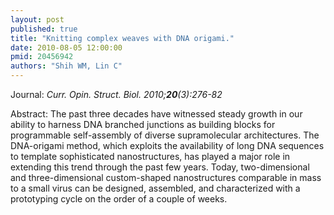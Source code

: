 ```yaml
---
layout: post
published: true
title: "Knitting complex weaves with DNA origami."
date: 2010-08-05 12:00:00
pmid: 20456942
authors: "Shih WM, Lin C"
---
```


Journal: *Curr. Opin. Struct. Biol. 2010;**20**(3):276-82*

Abstract: The past three decades have witnessed steady growth in our ability to harness DNA branched junctions as building blocks for programmable self-assembly of diverse supramolecular architectures. The DNA-origami method, which exploits the availability of long DNA sequences to template sophisticated nanostructures, has played a major role in extending this trend through the past few years. Today, two-dimensional and three-dimensional custom-shaped nanostructures comparable in mass to a small virus can be designed, assembled, and characterized with a prototyping cycle on the order of a couple of weeks.

